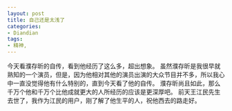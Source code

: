 ```yaml
---
layout: post
title: 自己还是太浅了
categories:
- Diandian
tags:
- 精神, 
---
```

今天看濮存昕的自传，看到他经历了这么多，超出想象。 虽然濮存昕是我很早就熟知的一个演员，但是，因为他相对其他的演员出演的大众节目并不多，所以我心中一直没觉得他有什么特别的，直到今天看了他的自传。 濮存昕尚且如此，那么千万个他和千万个比他成就更大的人所经历的应该是更深厚吧。 前天王江民先生去世了，我作为江民的用户，刚了解了他生平的人，祝他西去的路走好。